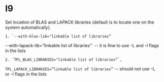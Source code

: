 # I9 

Set location of BLAS and LAPACK libraries (default is to locate one on the 
system automatically). 

    1. `--with-blas-lib="linkable list of libraries” 
--with-lapack-lib=”linkable list of libraries”` -- it is fine to use
    -L and -l flags in the lists

    2. `TPL_BLAS_LIBRARIES="linkable list of libraries”`, 
`TPL_LAPACK_LIBRARIES=”linkable list of libraries”` -- should not use
    -L or -l flags in the lists
